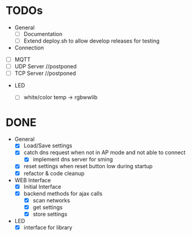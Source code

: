 # TODOs
- General
  - [ ] Documentation
  - [ ] Extend deploy.sh to allow develop releases for testing

 - Connection
  - [ ] MQTT 
  - [ ] UDP Server //postponed 
  - [ ] TCP Server //postponed 

- LED 
  - [ ] white/color temp -> rgbwwlib


# DONE

- General
  - [x] Load/Save settings
  - [x] catch dns request when not in AP mode and not able to connect
    - [x] implement dns server for sming
  - [x] reset settings when reset button low during startup
  - [x] refactor & code cleanup
  
- WEB Interface
  - [x] Initial Interface
  - [x] backend methods for ajax calls
  	- [x] scan networks
  	- [x] get settings
  	- [x] store settings
  	
- LED 
  - [x] interface for library